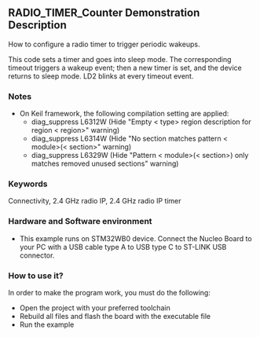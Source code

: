 ## __RADIO_TIMER_Counter Demonstration Description__

How to configure a radio timer to trigger periodic wakeups.

This code sets a timer and goes into sleep mode. The corresponding timeout triggers a wakeup event; then a new timer is set, and the device returns to sleep mode. 
LD2 blinks at every timeout event.

### __Notes__
                                            
 - On Keil framework, the following compilation setting are applied:
   - diag_suppress L6312W          (Hide "Empty < type> region description for region < region>" warning)
   - diag_suppress L6314W          (Hide "No section matches pattern < module>(< section>" warning)
   - diag_suppress L6329W          (Hide "Pattern < module>(< section>) only matches removed unused sections" warning)

### __Keywords__

Connectivity, 2.4 GHz radio IP, 2.4 GHz radio IP timer

### __Hardware and Software environment__

  - This example runs on STM32WB0 device.
    Connect the Nucleo Board to your PC with a USB cable type A to USB type C to ST-LINK USB connector. 

### __How to use it?__

In order to make the program work, you must do the following:

 - Open the project with your preferred toolchain
 - Rebuild all files and flash the board with the executable file
 - Run the example


